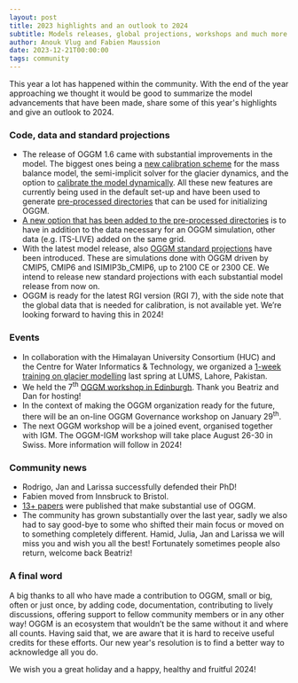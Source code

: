 ```yaml
---
layout: post
title: 2023 highlights and an outlook to 2024
subtitle: Models releases, global projections, workshops and much more
author: Anouk Vlug and Fabien Maussion
date: 2023-12-21T00:00:00
tags: community
---
```


This year a lot has happened within the community. With the end of the year approaching we thought it would be good 
to summarize the model advancements that have been made, share some of this year's highlights and give an outlook to 2024.

### Code, data and standard projections
- The release of OGGM 1.6 came with substantial improvements in the model. The biggest ones being a [new calibration scheme](https://oggm.org/tutorials/stable/notebooks/advanced/massbalance_calibration.html) 
for the mass balance model, the semi-implicit solver for the glacier dynamics, and the option to [calibrate the model dynamically](https://oggm.org/tutorials/stable/notebooks/10minutes/dynamical_spinup.html). 
All these new features are currently being used in the default set-up and have been used to generate [pre-processed directories](https://docs.oggm.org/en/stable/shop.html#pre-processed-directories) that can be used for initializing OGGM. 	
- [A new option that has been added to the pre-processed directories](https://docs.oggm.org/en/stable/shop.html#additional-available-data) is to have in addition to the
data necessary for an OGGM simulation, other data (e.g. ITS-LIVE) added on the same grid. 	
- With the latest model release, also [OGGM standard projections](https://docs.oggm.org/en/stable/download-projections.html) have been introduced. These are simulations
done with OGGM driven by CMIP5, CMIP6 and ISIMIP3b_CMIP6, up to 2100 CE or 2300 CE. We intend to release new standard projections with each substantial model release from now on. 	
- OGGM is ready for the latest RGI version (RGI 7), with the side note that the global data that is needed for calibration, is not available yet. We’re looking forward to having this in 2024!

### Events
- In collaboration with the Himalayan University Consortium (HUC) and the Centre for Water Informatics & Technology, we organized a [1-week training on glacier modelling](https://oggm.org/2023/10/27/Lahore-video/) last spring at LUMS, Lahore, Pakistan.
- We held the 7<sup>th</sup> [OGGM workshop in Edinburgh](https://oggm.org/2023/09/07/7th-oggm-worshop-summary/). Thank you Beatriz and Dan for hosting!
- In the context of making the OGGM organization ready for the future, there will be an on-line OGGM Governance workshop on January 29<sup>th</sup>.
- The next OGGM workshop will be a joined event, organised together with IGM. The OGGM-IGM workshop will take place August 26-30 in Swiss. More information will follow in 2024!

### Community news
- Rodrigo, Jan and Larissa successfully defended their PhD!
- Fabien moved from Innsbruck to Bristol.	
- [13+ papers](https://oggm.org/publications/) were published that make substantial use of OGGM.
- The community has grown substantially over the last year, sadly we also had to say good-bye to some who shifted their main focus or moved on to something completely different.
Hamid, Julia, Jan and Larissa we will miss you and wish you all the best! Fortunately sometimes people also return, welcome back Beatriz!

### A final word
A big thanks to all who have made a contribution to OGGM, small or big, often or just once, by adding code, documentation, contributing to lively discussions, offering support 
to fellow community members or in any other way! OGGM is an ecosystem that wouldn’t be the same without it and where all counts. Having said that, we are aware that it is hard to 
receive useful credits for these efforts. Our new year's resolution is to find a better way to acknowledge all you do.

We wish you a great holiday and a happy, healthy and fruitful 2024!

